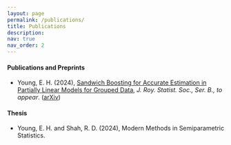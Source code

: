 ```yaml
---
layout: page
permalink: /publications/
title: Publications
description: 
nav: true
nav_order: 2
---
```


#### Publications and Preprints

- Young, E. H. (2024), [Sandwich Boosting for Accurate Estimation in Partially Linear Models for Grouped Data](https://academic.oup.com/jrsssb/advance-article/doi/10.1093/jrsssb/qkae032/7667645), *J. Roy. Statist. Soc., Ser. B., to appear*. ([arXiv](https://arxiv.org/abs/2307.11401))

#### Thesis
- Young, E. H. and Shah, R. D. (2024), Modern Methods in Semiparametric Statistics.
